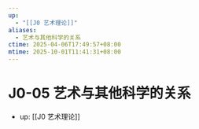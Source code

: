 ```yaml
---
up:
  - "[[J0 艺术理论]]"
aliases:
  - 艺术与其他科学的关系
ctime: 2025-04-06T17:49:57+08:00
mtime: 2025-10-01T11:41:31+08:00
---
```


# J0-05 艺术与其他科学的关系

- up: [[J0 艺术理论]]
